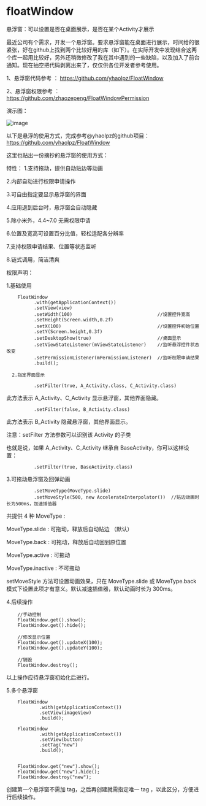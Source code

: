 # floatWindow
悬浮窗：可以设置是否在桌面展示，是否在某个Activity才展示

最近公司有个需求，开发一个悬浮窗。要求悬浮窗能在桌面进行展示，时间给的很紧张，好在github上找到两个比较好用的库（如下）。在实际开发中发现结合这两个库一起用比较好，另外还稍微修改了我在其中遇到的一些缺陷，以及加入了前台通知。现在抽空把代码剥离出来了，仅仅供各位开发者参考使用。

1、悬浮窗代码参考 ： https://github.com/yhaolpz/FloatWindow 

2、悬浮窗权限参考 ： https://github.com/zhaozepeng/FloatWindowPermission 


演示图：
 
![image](https://github.com/isayWu/floatWindow/blob/master/images/demo.gif)


以下是悬浮的使用方式，完成参考@yhaolpz的github项目：  https://github.com/yhaolpz/FloatWindow 

这里也贴出一份摘抄的悬浮窗的使用方式：

特性：
1.支持拖动，提供自动贴边等动画

2.内部自动进行权限申请操作

3.可自由指定要显示悬浮窗的界面

4.应用退到后台时，悬浮窗会自动隐藏

5.除小米外，4.4~7.0 无需权限申请

6.位置及宽高可设置百分比值，轻松适配各分辨率

7.支持权限申请结果、位置等状态监听

8.链式调用，简洁清爽


权限声明：
 <uses-permission android:name="android.permission.SYSTEM_ALERT_WINDOW" />
 
 
 1.基础使用

        FloatWindow
              .with(getApplicationContext())
              .setView(view)
              .setWidth(100)                               //设置控件宽高
              .setHeight(Screen.width,0.2f)
              .setX(100)                                   //设置控件初始位置
              .setY(Screen.height,0.3f)
              .setDesktopShow(true)                        //桌面显示
              .setViewStateListener(mViewStateListener)    //监听悬浮控件状态改变
              .setPermissionListener(mPermissionListener)  //监听权限申请结果
              .build();
              
      2.指定界面显示

              .setFilter(true, A_Activity.class, C_Activity.class)
此方法表示 A_Activity、C_Activity 显示悬浮窗，其他界面隐藏。

              .setFilter(false, B_Activity.class)
此方法表示 B_Activity 隐藏悬浮窗，其他界面显示。

注意：setFilter 方法参数可以识别该 Activity 的子类

也就是说，如果 A_Activity、C_Activity 继承自 BaseActivity，你可以这样设置：

              .setFilter(true, BaseActivity.class)
3.可拖动悬浮窗及回弹动画

              .setMoveType(MoveType.slide)
              .setMoveStyle(500, new AccelerateInterpolator())  //贴边动画时长为500ms，加速插值器
共提供 4 种 MoveType :

MoveType.slide : 可拖动，释放后自动贴边 （默认）

MoveType.back : 可拖动，释放后自动回到原位置

MoveType.active : 可拖动

MoveType.inactive : 不可拖动

setMoveStyle 方法可设置动画效果，只在 MoveType.slide 或 MoveType.back 模式下设置此项才有意义。默认减速插值器，默认动画时长为 300ms。

4.后续操作

        //手动控制
        FloatWindow.get().show();
        FloatWindow.get().hide();

        //修改显示位置
        FloatWindow.get().updateX(100);
        FloatWindow.get().updateY(100);

        //销毁
        FloatWindow.destroy();
以上操作应待悬浮窗初始化后进行。

5.多个悬浮窗

        FloatWindow
                .with(getApplicationContext())
                .setView(imageView)
                .build();

        FloatWindow
                .with(getApplicationContext())
                .setView(button)
                .setTag("new")
                .build();


        FloatWindow.get("new").show();
        FloatWindow.get("new").hide();
        FloatWindow.destroy("new");
        
创建第一个悬浮窗不需加 tag，之后再创建就需指定唯一 tag ，以此区分，方便进行后续操作。        
              

